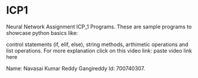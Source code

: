 # ICP1
Neural Network Assignment ICP_1 Programs. These are sample programs to showcase python basics like:

control statements (if, elif, else),
string methods,
arthimetic operations and list operations.
For more explanation click on this video link: paste video link here

Name: Navasai Kumar Reddy Gangireddy Id: 700740307.
